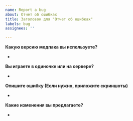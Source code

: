 ```yaml
---
name: Report a bug
about: Отчет об ошибках
title: Заголовок для "Отчет об ошибках"
labels: bug
assignees: ''

---
```


**Какую версию модпака вы используете?**

-

**Вы играете в одиночке или на сервере?**

-

**Опишите ошибку (Если нужно, приложите скриншоты)**

-

**Какие изменения вы предлагаете?**

-
